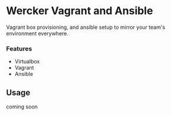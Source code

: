# Wercker Vagrant and Ansible

Vagrant box provisioning, and ansible setup to mirror your team's environment everywhere.

### Features
* Virtualbox
* Vagrant
* Ansible

## Usage

coming soon